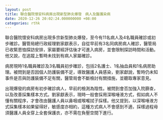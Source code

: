 ```yaml
---
layout: post
title: 聯合醫院懷安科病房出現新型肺炎爆發　病人及醫護染病
date: 2020-12-26 20:02:24.000000000 +08:00
categories: rthk
---
```


聯合醫院懷安科病房出現多宗新型肺炎爆發，至今有11名病人及4名職員確診或初步確診。醫管局總行政經理劉家獻表示，自從早前有3名同病房病人確診，醫管局已收緊恩恤探訪安排，家屬要經評估後才可進入病房，並會限制探訪時間和活動。他又說，在追蹤上暫時未找到有病人家屬確診。

病房現時1名職員確診及3名職員初步確診，包括2名護士、1名抽血員和1名病房助理。被問到是否因個人防護裝備不足，導致醫護人員感染，劉家獻說，暫時仍未知事件是否與防護裝備不足有關，醫管局會不斷檢討有關措施，並聽取專家意見。

出現爆發的病房有初步確診病人，早前的檢測為陰性。被問到會否加強入院篩查，以及改善採集樣本方式。劉家獻表示，現時一般會採用深喉唾液方式，假如病人不懂有關程序，才會改由醫護人員以鼻咽或喉嚨拭子採樣。他又提到，以深喉唾液方式採集樣本如果留得好，敏感度亦相約，這種方式病人不會感到不適，採樣過程毋須醫護人員全穿上全套保護衣，亦不需在負壓空間下進行。
